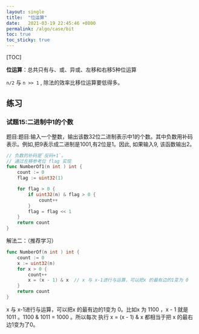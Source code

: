 ```yaml
---
layout: single
title:  "位运算"
date:   2021-03-19 22:45:46 +0800
permalink: /algo/case/bit
toc: true
toc_sticky: true
---
```


[TOC]



**位运算**：总共只有与、或、异或、左移和右移5种位运算



`n/2` 与 `n >> 1` , 除法的效率比移位运算要低得多。



## 练习

### 试题15:二进制中1的个数

题目:题目:输入一个整数，输出该数32位二进制表示中1的个数。其中负数用补码表示。例如,把9表示成二进制是1001,有2位是1。因此, 如果输入9, 该函数输出2。

```go
// 负数的补码是`反码+1`。
// 通过左移参考位 flag 实现
func NumberOf1(n int ) int {
    count := 0
    flag := uint32(1)

    for flag > 0 {
        if uint32(n) & flag > 0 {
            count++
        }
        flag = flag << 1
    }
    return count
}
```

解法二：（推荐学习）

```go
func NumberOf(n int ) int {
    count := 0
    x := uint32(n)
    for x > 0 {
        count++
        x = (x - 1) & x  // x 与 x-1进行与运算，可以把x 的最有边的1变为 0
    }
    return count
}
```

x 与 x-1进行与运算，可以把x 的最有边的1变为 0。比如x 为 1100 ，x - 1 就是 1011 。1100 & 1011 = 1000 。所以每次 执行 x = (x - 1) & x 都相当于把 x 的最右边1变为了0。














